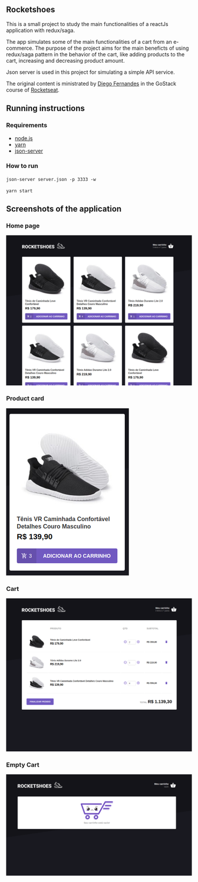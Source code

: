 ## Rocketshoes

This is a small project to study the main functionalities of a reactJs application with redux/saga.

The app simulates some of the main functionalities of a cart from an e-commerce. The purpose of the project aims for the main beneficts of using redux/saga pattern in the behavior of the cart, like adding products to the cart, increasing and decreasing product amount.

Json server is used in this project for simulating a simple API service.

The original content is ministrated by [Diego Fernandes](http://github.com/diego3g) in the GoStack course of [Rocketseat](https://github.com/Rocketseat).


## Running instructions

### Requirements

* [node.js](https://nodejs.org/en/download)
* [yarn](https://yarnpkg.com/getting-started/install)
* [json-server](https://github.com/typicode/json-server)

### How to run

`json-server server.json -p 3333 -w`

`yarn start`


## Screenshots of the application
 
### Home page
![Home](https://github.com/tairone-dev/rocketshoes/blob/master/src/assets/screenshots/home.png)

### Product card
![Product Card](https://github.com/tairone-dev/rocketshoes/blob/master/src/assets/screenshots/product-card.png)

### Cart
![Cart](https://github.com/tairone-dev/rocketshoes/blob/master/src/assets/screenshots/cart-with-items.png)

### Empty Cart
![Empty Cart](https://github.com/tairone-dev/rocketshoes/blob/master/src/assets/screenshots/cart-empty-state.png)
